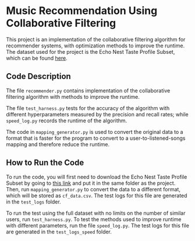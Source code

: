 # Music Recommendation Using Collaborative Filtering

This project is an implementation of the collaborative filtering algorithm for recommender systems, with optimization methods to improve the runtime. The dataset used for the project is the Echo Nest Taste Profile Subset, which can be found [here](https://labrosa.ee.columbia.edu/millionsong/tasteprofile).

## Code Description
The file `recommender.py` contains implementation of the collaborative filtering algorithm with methods to improve the runtime.

The file `test_harness.py` tests for the accuracy of the algorithm with different hyperparameters measured by the precision and recall rates; while `speed_log.py` records the runtime of the algorithm.

The code in `mapping_generator.py` is used to convert the original data to a format that is faster for the program to convert to a user-to-listened-songs mapping and therefore reduce the runtime.

## How to Run the Code
To run the code, you will first need to download the Echo Nest Taste Profile Subset by going to [this link](http://labrosa.ee.columbia.edu/millionsong/sites/default/files/challenge/train_triplets.txt.zip) and put it in the same folder as the project. Then, run `mapping_generator.py` to convert the data to a different format, which will be stored as `cf_data.csv`. The test logs for this file are generated in the `test_logs` folder.

To run the test using the full dataset with no limits on the number of similar users, run `test_harness.py`. To test the methods used to improve runtime with different parameters, run the file `speed_log.py`. The test logs for this file are generated in the `test_logs_speed` folder.